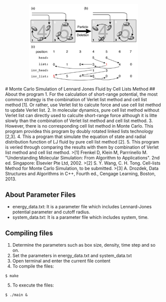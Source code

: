<p align="center">
  <img src="https://github.com/wangshaoyun/LJ_Fluid_Cell_list/blob/master/delete.jpg" width="350" title="hover text">
</p>
# Monte Carlo Simulation of Lennard Jones Fluid by Cell Lists Method
## About the program
1. For the calculation of short-range potential, the most common strategy is the combination of Verlet list method and cell list method [1]. Or rather, use Verlet list to calcute force and use cell list method to update Verlet list.
2. In molecular dynamics, pure cell list method without Verlet list can directly used to calculte short-range force although it is litte slowly than the combination of Verlet list method and cell list method.
3. However, there is no corresponding cell list method in Monte Carlo. This program providea this program by doubly rotated linked lists technology [2,3].
4. This a program that simulate the equation of state and radial distribution function of LJ fluid by pure cell list method [2]. 
5. This program is veried through comparing the results with them by combination of Verlet list method and cell list method.
>[1] Frenkel D, Klein M, Parrrinello M. "Understanding Molecular Simulation: From Algorithm to Applications". 2nd ed. Singapore: Elsevier Pte Ltd, 2002.   
>[2] S. Y. Wang, C. H. Tong. Cell-lists Method for Monte Carlo Simulation, to be submitted.  
>[3] A. Drozdek, Data Structures and Algorithms in C++, Fourth ed., Cengage Learning, Boston, 2013.  
 
## About Parameter Files 
+ energy_data.txt: It is a parameter file which includes Lennard-Jones potential parameter and cutoff radius.
+ system_data.txt: It is a parameter file which includes system, time.  

## Compiling files
1. Determine the parameters such as box size, density, time step and so on.
2. Set the parameters in energy_data.txt and system_data.txt
3. Open terminal and enter the current file content
4. To compile the files:
```
$ make
```
  
5. To execute the files:
```
$ ./main &
```





